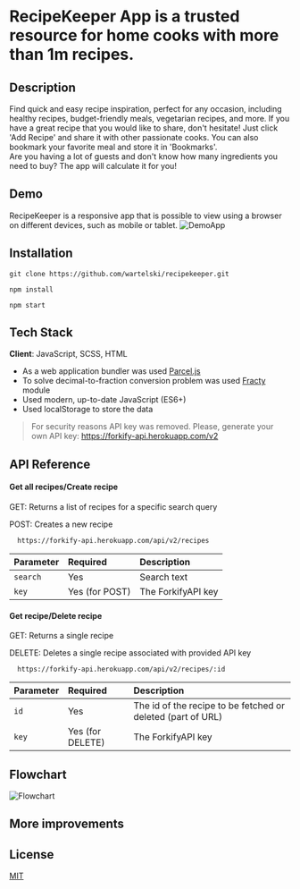 # RecipeKeeper App is a trusted resource for home cooks with more than 1m recipes.

## Description
Find quick and easy recipe inspiration, perfect for any occasion, including healthy recipes, budget-friendly meals, vegetarian recipes, and more. If you have a great recipe that you would like to share, don't hesitate! Just click 'Add Recipe' and share it with other passionate cooks. You can also bookmark your favorite meal and store it in 'Bookmarks'. <br>
Are you having a lot of guests and don't know how many ingredients you need to buy? The app will calculate it for you!

## Demo
RecipeKeeper  is a responsive app that is possible to view using a browser on different devices, such as mobile or tablet. 
![DemoApp](https://github.com/wartelski/recipekeeper/blob/main/Demo/DemoApp.gif)

## Installation
```
git clone https://github.com/wartelski/recipekeeper.git

npm install

npm start
```

## Tech Stack
**Client**: JavaScript, SCSS, HTML

- As a web application bundler was used [Parcel.js](https://parceljs.org/)
- To solve decimal-to-fraction conversion problem was used [Fracty](https://www.npmjs.com/package/fracty) module
- Used modern, up-to-date JavaScript (ES6+)
- Used localStorage to store the data

> For security reasons API key was removed. Please, generate your own API key: https://forkify-api.herokuapp.com/v2

## API Reference

#### Get all recipes/Create recipe

GET: Returns a list of recipes for a specific search query <br>

POST: Creates a new recipe

```
  https://forkify-api.herokuapp.com/api/v2/recipes
```

| Parameter | Required     | Description                |
| :-------- | :------- | :------------------------- |
| `search` | Yes | Search text |
| `key` | Yes (for POST) | The ForkifyAPI key |

#### Get recipe/Delete recipe
GET: Returns a single recipe<br>

DELETE: Deletes a single recipe associated with provided API key

```
  https://forkify-api.herokuapp.com/api/v2/recipes/:id
```

| Parameter | Required     | Description                       |
| :-------- | :------- | :-------------------------------- |
| `id`      | Yes | The id of the recipe to be fetched or deleted (part of URL) |
| `key` | Yes (for DELETE) | The ForkifyAPI key |


## Flowchart
![Flowchart](https://github.com/wartelski/recipekeeper/blob/main/flowchart.png)

## More improvements

## License
[MIT](https://github.com/wartelski/recipekeeper/blob/main/LICENSE)